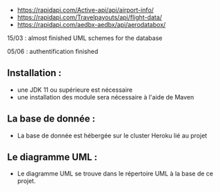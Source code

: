 - https://rapidapi.com/Active-api/api/airport-info/
- https://rapidapi.com/Travelpayouts/api/flight-data/
- https://rapidapi.com/aedbx-aedbx/api/aerodatabox/

15/03 :
almost finished UML schemes for the database


05/06 : authentification finished

## Installation : 

- une JDK 11 ou supérieure est nécessaire
- une installation des module sera nécessaire à l'aide de Maven

## La base de donnée :

- La base de donnée est hébergée sur le cluster Heroku lié au projet


## Le diagramme UML : 

- Le diagramme UML se trouve dans le répertoire UML à la base de ce projet.